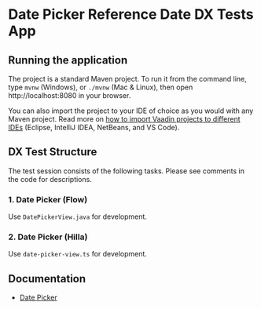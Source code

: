 # Date Picker Reference Date DX Tests App

## Running the application

The project is a standard Maven project. To run it from the command line,
type `mvnw` (Windows), or `./mvnw` (Mac & Linux), then open
http://localhost:8080 in your browser.

You can also import the project to your IDE of choice as you would with any
Maven project. Read more on [how to import Vaadin projects to different
IDEs](https://vaadin.com/docs/latest/guide/step-by-step/importing) (Eclipse, IntelliJ IDEA, NetBeans, and VS Code).

## DX Test Structure

The test session consists of the following tasks.
Please see comments in the code for descriptions.

### 1. Date Picker (Flow)

Use `DatePickerView.java` for development.

### 2. Date Picker (Hilla)

Use `date-picker-view.ts` for development.

## Documentation

- [Date Picker](https://vaadin.com/docs/latest/components/date-picker)